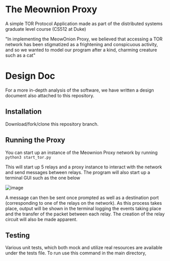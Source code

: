 # The Meownion Proxy
A simple TOR Protocol Application made as part of the distributed systems graduate level course (CS512 at Duke)

"In implementing the MeowOnion Proxy, we believed that accessing a TOR network has been stigmatized as a frightening and conspicuous activity, and so we wanted to model our program after a kind, charming creature such as a cat"

# Design Doc

For a more in-depth analysis of the software, we have written a design document also attached to this repository.

## Installation

Download/fork/clone this repository branch. 

## Running the Proxy

You can start up an instance of the Meownion Proxy network by running 
`python3 start_tor.py`

This will start up 5 relays and a proxy instance to interact with the network and send messages between relays. The program will also start up a terminal GUI such as the one below 

![image](https://github.com/user-attachments/assets/af0d1556-74a1-4a59-9a73-5a7dce4258ca)

A message can then be sent once prompted as well as a destination port (corresponding to one of the relays on the network). As this process takes place, output will be shown in the terminal logging the events taking place and the transfer of the packet between each relay. The creation of the relay circuit will also be made apparent.

## Testing
Various unit tests, which both mock and utilize real resources are available under the tests file. To run use this command
in the main directory,
